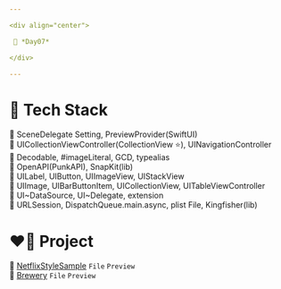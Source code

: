```yaml
---

<div align="center">

 💚 *Day07*

</div>

---
```


# 🤖 Tech Stack
🍏 SceneDelegate Setting, PreviewProvider(SwiftUI)  
🍏 UICollectionViewController(CollectionView ⭐️), UINavigationController  
🍏 Decodable, #imageLiteral, GCD, typealias  
🍏 OpenAPI(PunkAPI), SnapKit(lib)  
🍎 UILabel, UIButton, UIImageView, UIStackView  
🍎 UIImage, UIBarButtonItem, UICollectionView, UITableViewController  
🍎 UI~DataSource, UI~Delegate, extension  
🍎 URLSession, DispatchQueue.main.async, plist File, Kingfisher(lib)  

# ❤️‍🔥 Project
📂 [NetflixStyleSample](https://github.com/DCherish/iOS_N_Swift/tree/main/Day07/NetflixStyleSample) `File` `Preview`  
📁 [Brewery](https://github.com/DCherish/iOS_N_Swift/tree/main/Day07/Brewery) `File` `Preview`  
